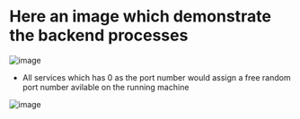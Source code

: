 # Here an image which demonstrate the backend processes
![image](https://github.com/Anuradha2k21/ead-2-cw2/assets/61109105/7b81b1c4-6f21-46a5-8270-4302d97667d1)

* All services which has 0 as the port number would assign a free random port number avilable on the running machine

![image](https://github.com/Anuradha2k21/ead-2-cw2/assets/61109105/65376cba-b655-44b0-a85c-fd2ac5d4c0d6)
